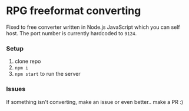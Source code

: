 # RPG freeformat converting

Fixed to free converter written in Node.js JavaScript which you can self host. The port number is currently hardcoded to `9124`.

### Setup

1. clone repo
2. `npm i`
3. `npm start` to run the server

### Issues

If something isn't converting, make an issue or even better.. make a PR :)
